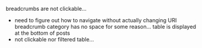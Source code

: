 breadcrumbs are not clickable...
  -  need to figure out how to navigate without actually changing URI
breadcrumb category has no space for some reason...
table is displayed at the bottom of posts
  - not clickable nor filtered table...